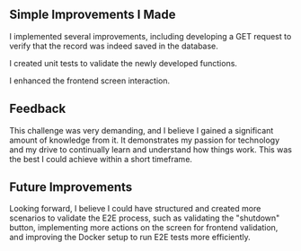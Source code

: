 
## Simple Improvements I Made
I implemented several improvements, including developing a GET request to verify that the record was indeed saved in the database.

I created unit tests to validate the newly developed functions.

I enhanced the frontend screen interaction.

## Feedback
This challenge was very demanding, and I believe I gained a significant amount of knowledge from it. It demonstrates my passion for technology and my drive to continually learn and understand how things work. This was the best I could achieve within a short timeframe.

## Future Improvements
Looking forward, I believe I could have structured and created more scenarios to validate the E2E process, such as validating the "shutdown" button, implementing more actions on the screen for frontend validation, and improving the Docker setup to run E2E tests more efficiently.

